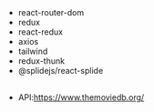 ##

- react-router-dom
- redux
- react-redux
- axios
- tailwind
- redux-thunk
- @splidejs/react-splide

##

- API:https://www.themoviedb.org/
